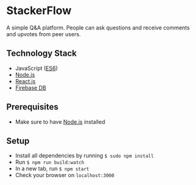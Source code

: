 # StackerFlow
A simple Q&A platform. People can ask questions and receive comments and upvotes from peer users.

## Technology Stack
- JavaScript ([ES6](http://es6-features.org/))
- [Node.js](https://nodejs.org/en/)
- [React.js](https://reactjs.org/)
- [Firebase DB](https://firebase.google.com/)

## Prerequisites
- Make sure to have [Node.js](https://nodejs.org/en/) installed

## Setup
- Install all dependencies by running ```$ sudo npm install```
- Run ```$ npm run build:watch```
- In a new tab, run ```$ npm start```
- Check your browser on ```localhost:3000```
